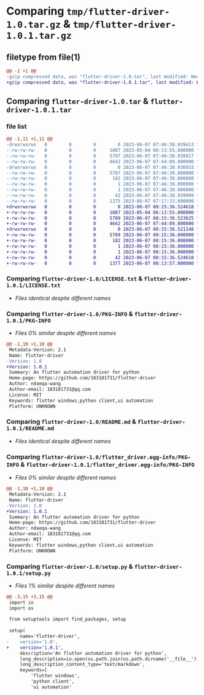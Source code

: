 # Comparing `tmp/flutter-driver-1.0.tar.gz` & `tmp/flutter-driver-1.0.1.tar.gz`

## filetype from file(1)

```diff
@@ -1 +1 @@
-gzip compressed data, was "flutter-driver-1.0.tar", last modified: Wed Jun  7 07:46:31 2023, max compression
+gzip compressed data, was "flutter-driver-1.0.1.tar", last modified: Wed Jun  7 08:15:36 2023, max compression
```

## Comparing `flutter-driver-1.0.tar` & `flutter-driver-1.0.1.tar`

### file list

```diff
@@ -1,11 +1,11 @@
-drwxrwxrwx   0        0        0        0 2023-06-07 07:46:30.939413 flutter-driver-1.0/
--rw-rw-rw-   0        0        0     1087 2023-05-04 06:13:55.000000 flutter-driver-1.0/LICENSE.txt
--rw-rw-rw-   0        0        0     5707 2023-06-07 07:46:30.938917 flutter-driver-1.0/PKG-INFO
--rw-rw-rw-   0        0        0     4642 2023-06-07 07:44:09.000000 flutter-driver-1.0/README.md
-drwxrwxrwx   0        0        0        0 2023-06-07 07:46:30.936933 flutter-driver-1.0/flutter_driver.egg-info/
--rw-rw-rw-   0        0        0     5707 2023-06-07 07:46:30.000000 flutter-driver-1.0/flutter_driver.egg-info/PKG-INFO
--rw-rw-rw-   0        0        0      182 2023-06-07 07:46:30.000000 flutter-driver-1.0/flutter_driver.egg-info/SOURCES.txt
--rw-rw-rw-   0        0        0        1 2023-06-07 07:46:30.000000 flutter-driver-1.0/flutter_driver.egg-info/dependency_links.txt
--rw-rw-rw-   0        0        0        1 2023-06-07 07:46:30.000000 flutter-driver-1.0/flutter_driver.egg-info/top_level.txt
--rw-rw-rw-   0        0        0       42 2023-06-07 07:46:30.939909 flutter-driver-1.0/setup.cfg
--rw-rw-rw-   0        0        0     1375 2023-06-07 07:17:33.000000 flutter-driver-1.0/setup.py
+drwxrwxrwx   0        0        0        0 2023-06-07 08:15:36.524618 flutter-driver-1.0.1/
+-rw-rw-rw-   0        0        0     1087 2023-05-04 06:13:55.000000 flutter-driver-1.0.1/LICENSE.txt
+-rw-rw-rw-   0        0        0     5709 2023-06-07 08:15:36.523625 flutter-driver-1.0.1/PKG-INFO
+-rw-rw-rw-   0        0        0     4642 2023-06-07 07:44:09.000000 flutter-driver-1.0.1/README.md
+drwxrwxrwx   0        0        0        0 2023-06-07 08:15:36.521148 flutter-driver-1.0.1/flutter_driver.egg-info/
+-rw-rw-rw-   0        0        0     5709 2023-06-07 08:15:36.000000 flutter-driver-1.0.1/flutter_driver.egg-info/PKG-INFO
+-rw-rw-rw-   0        0        0      182 2023-06-07 08:15:36.000000 flutter-driver-1.0.1/flutter_driver.egg-info/SOURCES.txt
+-rw-rw-rw-   0        0        0        1 2023-06-07 08:15:36.000000 flutter-driver-1.0.1/flutter_driver.egg-info/dependency_links.txt
+-rw-rw-rw-   0        0        0        1 2023-06-07 08:15:36.000000 flutter-driver-1.0.1/flutter_driver.egg-info/top_level.txt
+-rw-rw-rw-   0        0        0       42 2023-06-07 08:15:36.524618 flutter-driver-1.0.1/setup.cfg
+-rw-rw-rw-   0        0        0     1377 2023-06-07 08:13:57.000000 flutter-driver-1.0.1/setup.py
```

### Comparing `flutter-driver-1.0/LICENSE.txt` & `flutter-driver-1.0.1/LICENSE.txt`

 * *Files identical despite different names*

### Comparing `flutter-driver-1.0/PKG-INFO` & `flutter-driver-1.0.1/PKG-INFO`

 * *Files 0% similar despite different names*

```diff
@@ -1,10 +1,10 @@
 Metadata-Version: 2.1
 Name: flutter-driver
-Version: 1.0
+Version: 1.0.1
 Summary: An flutter automation driver for python
 Home-page: https://github.com/183181731/flutter-driver
 Author: ndaeqa-wang
 Author-email: 183181731@qq.com
 License: MIT
 Keywords: flutter windows,python client,ui automation
 Platform: UNKNOWN
```

### Comparing `flutter-driver-1.0/README.md` & `flutter-driver-1.0.1/README.md`

 * *Files identical despite different names*

### Comparing `flutter-driver-1.0/flutter_driver.egg-info/PKG-INFO` & `flutter-driver-1.0.1/flutter_driver.egg-info/PKG-INFO`

 * *Files 0% similar despite different names*

```diff
@@ -1,10 +1,10 @@
 Metadata-Version: 2.1
 Name: flutter-driver
-Version: 1.0
+Version: 1.0.1
 Summary: An flutter automation driver for python
 Home-page: https://github.com/183181731/flutter-driver
 Author: ndaeqa-wang
 Author-email: 183181731@qq.com
 License: MIT
 Keywords: flutter windows,python client,ui automation
 Platform: UNKNOWN
```

### Comparing `flutter-driver-1.0/setup.py` & `flutter-driver-1.0.1/setup.py`

 * *Files 1% similar despite different names*

```diff
@@ -3,15 +3,15 @@
 import io
 import os
 
 from setuptools import find_packages, setup
 
 setup(
     name='flutter-driver',
-    version='1.0',
+    version='1.0.1',
     description='An flutter automation driver for python',
     long_description=io.open(os.path.join(os.path.dirname('__file__'), 'README.md'), encoding='utf-8').read(),
     long_description_content_type='text/markdown',
     keywords=[
         'flutter windows',
         'python client',
         'ui automation'
```

